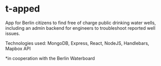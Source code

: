 # t-apped

App for Berlin citizens to find free of charge public drinking water wells, including an admin backend for engineers to troubleshoot reported well issues. 

Technologies used: MongoDB, Express, React, NodeJS, Handlebars, Mapbox API

*in cooperation with the Berlin Waterboard
